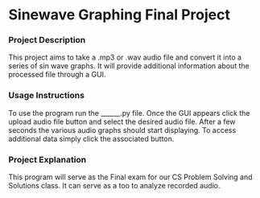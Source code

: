 # Sinewave Graphing Final Project
### Project Description
This project aims to take a .mp3 or .wav audio file and convert it into a series of sin wave graphs.
It will provide additional information about the processed file through a GUI.

### Usage Instructions
To use the program run the ______.py file. Once the GUI appears click the upload audio file button and select the desired audio file. After a few seconds the various audio graphs should start displaying. To access additional data simply click the associated button.

### Project Explanation
This program will serve as the Final exam for our CS Problem Solving and Solutions class. It can serve as a too to analyze recorded audio.
